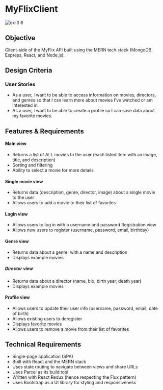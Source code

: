 # MyFlixClient
![ex-3 6](https://user-images.githubusercontent.com/86426968/152045028-95efcdf4-7612-4ec8-83e2-046e746718fc.gif)



## Objective

Client-side of the MyFlix API built using the MERN tech stack
(MongoDB, Express, React, and
Node.js).

## Design Criteria

### User Stories
- As a user, I want to be able to access information on movies, directors, and genres so
that I can learn more about movies I’ve watched or am interested in.
- As a user, I want to be able to create a profile so I can save data about my favorite
movies.

## Features & Requirements

#### Main view
- Returns a list of ALL movies to the user (each listed item with an image, title, and
description)
- Sorting and filtering
- Ability to select a movie for more details

#### Single movie view
- Returns data (description, genre, director, image) about a single movie to the user
- Allows users to add a movie to their list of favorites

#### Login view
- Allows users to log in with a username and password
Registration view
- Allows new users to register (username, password, email, birthday)

#### Genre view
- Returns data about a genre, with a name and description
- Displays example movies

##### Director view
- Returns data about a director (name, bio, birth year, death year)
- Displays example movies

#### Profile view
- Allows users to update their user info (username, password, email, date of birth)
- Allows existing users to deregister
- Displays favorite movies
- Allows users to remove a movie from their list of favorites

## Technical Requirements
- Single-page application (SPA)
- Built with React and the MERN stack
- Uses state routing to navigate between views and share URLs
- Uses Parcel as its build tool
- Written with React Redux (hence respecting the Flux pattern)
- Uses Bootstrap as a UI library for styling and responsiveness
